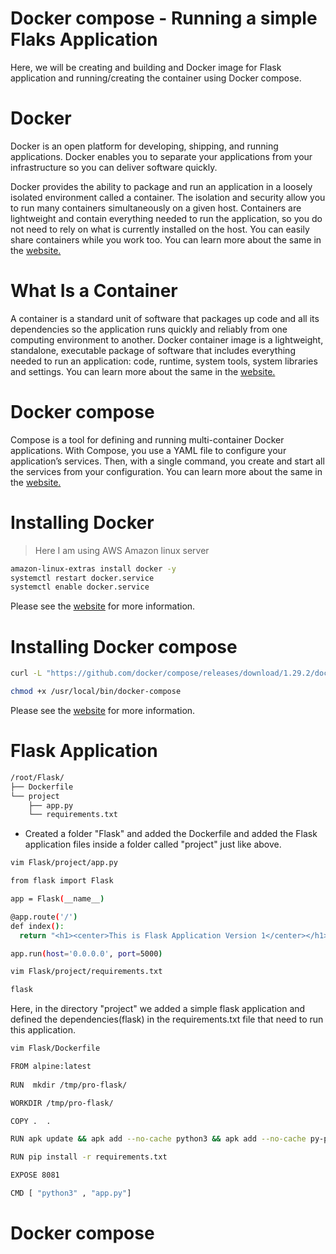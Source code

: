 # Docker compose - Running a simple Flaks Application
Here, we will be creating and building and Docker image for Flask application and running/creating the container using Docker compose.

# Docker
Docker is an open platform for developing, shipping, and running applications. Docker enables you to separate your applications from your infrastructure so you can deliver software quickly. 

Docker provides the ability to package and run an application in a loosely isolated environment called a container. The isolation and security allow you to run many containers simultaneously on a given host. Containers are lightweight and contain everything needed to run the application, so you do not need to rely on what is currently installed on the host. You can easily share containers while you work too.
You can learn more about the same in the [website.](https://docs.docker.com/get-started/overview/)

# What Is a Container
A container is a standard unit of software that packages up code and all its dependencies so the application runs quickly and reliably from one computing environment to another. Docker container image is a lightweight, standalone, executable package of software that includes everything needed to run an application: code, runtime, system tools, system libraries and settings.
You can learn more about the same in the [website.](https://www.docker.com/resources/what-container)


# Docker compose
Compose is a tool for defining and running multi-container Docker applications. With Compose, you use a YAML file to configure your application’s services. Then, with a single command, you create and start all the services from your configuration.
You can learn more about the same in the [website.](https://docs.docker.com/compose/)


# Installing Docker
> Here I am using AWS Amazon linux server
```sh
amazon-linux-extras install docker -y
systemctl restart docker.service
systemctl enable docker.service
```
Please see the [website](https://docs.docker.com/engine/install/) for more information.

# Installing Docker compose
```sh
curl -L "https://github.com/docker/compose/releases/download/1.29.2/docker-compose-$(uname -s)-$(uname -m)" -o /usr/local/bin/docker-compose

chmod +x /usr/local/bin/docker-compose
```
Please see the [website](https://docs.docker.com/compose/install/) for more information.

# Flask Application

```sh
/root/Flask/
├── Dockerfile
└── project
    ├── app.py
    └── requirements.txt
```
- Created a folder "Flask" and added the Dockerfile and added the Flask application files inside a folder called "project" just like above.

```sh
vim Flask/project/app.py 
```
```sh
from flask import Flask

app = Flask(__name__)

@app.route('/')
def index():
  return "<h1><center>This is Flask Application Version 1</center></h1>"

app.run(host='0.0.0.0', port=5000)
```
```sh
vim Flask/project/requirements.txt
```
```sh
flask
```
Here, in the directory "project" we added a simple flask application and defined the dependencies(flask) in the requirements.txt file that need to run this application.

```sh
vim Flask/Dockerfile
```
```sh
FROM alpine:latest
    
RUN  mkdir /tmp/pro-flask/

WORKDIR /tmp/pro-flask/

COPY .  .

RUN apk update && apk add --no-cache python3 && apk add --no-cache py-pip

RUN pip install -r requirements.txt

EXPOSE 8081

CMD [ "python3" , "app.py"]
```

# Docker compose

